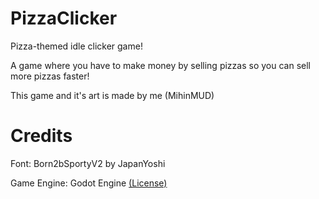 # PizzaClicker
Pizza-themed idle clicker game!

A game where you have to make money by selling pizzas so you can sell more pizzas faster!


This game and it's art is made by me (MihinMUD)

# Credits
Font: Born2bSportyV2 by JapanYoshi

Game Engine: Godot Engine [(License)](https://www.godotengine.org/license)
